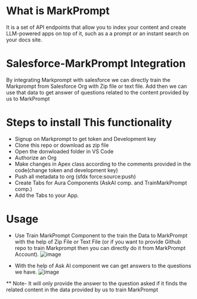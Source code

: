 # What is MarkPrompt
It is a set of API endpoints that allow you to index your content and create LLM-powered apps on top of it, such as a a prompt or an instant search on your docs site.

# Salesforce-MarkPrompt Integration
By integrating Markprompt with salesforce we can directly train the Markprompt from Salesforce Org with Zip file or text file. Add then we can use that data to get answer of questions related to the content provided by us to MarkPrompt

# Steps to install This functionality
* Signup on Markprompt to get token and Development key
* Clone this repo or download as zip file
* Open the donwloaded folder in VS Code
* Authorize an Org
* Make changes in Apex class according to the comments provided in the code(change token and development key)
* Push all metadata to org (sfdx force:source:push)
* Create Tabs for Aura Components (AskAI comp. and TrainMarkPrompt comp.)
* Add the Tabs to your App.

# Usage
* Use Train MarkPrompt Component to the train the Data to MarkPrompt with the help of Zip File or Text File (or if you want to provide Github repo to train Markprompt then you can directly do it from MarkPrompt Account).
 ![image](https://github.com/DeligenceTechnologies/Salesforce-MarkPrompt-Integration/assets/123357545/02ad6309-e9ce-47b7-8150-fd7657d9bca1)

* With the help of Ask AI component we can get answers to the questions we have.
 ![image](https://github.com/DeligenceTechnologies/Salesforce-MarkPrompt-Integration/assets/123357545/bc371a36-9b2b-4d49-8bb7-abb58d3a0712)

** Note- It will only provide the answer to the question asked if it finds the related content in the data provided by us to train MarkPrompt
